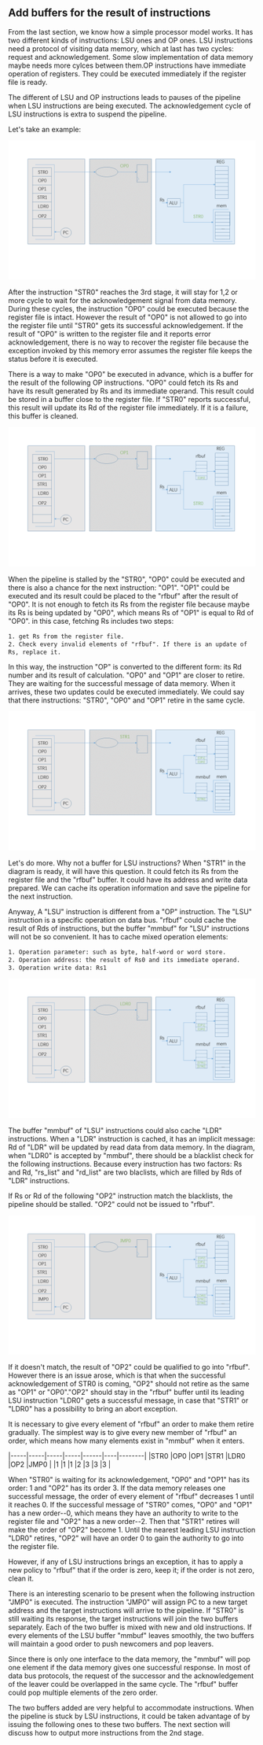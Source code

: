 ## Add buffers for the result of instructions

From the last section, we know how a simple processor model works. It has two different kinds of instructions: LSU ones and OP ones. LSU instructions need a protocol of visiting data memory, which at last has two cycles: request and acknowledgement. Some slow implementation of data memory maybe needs more cylces between them.OP instructions have immediate operation of registers. They could be executed immediately if the register file is ready. 

The different of LSU and OP instructions leads to pauses of the pipeline when LSU instructions are being executed. The acknowledgement cycle of LSU instructions is extra to suspend the pipeline. 

Let's take an example:

![original](/tutorial/02-original.png)

After the instruction "STR0" reaches the 3rd stage, it will stay for 1,2 or more cycle to wait for the  acknowledgement signal from data memory. During these cycles, the instruction "OP0" could be executed because the register file is intact. However the result of "OP0" is not allowed to go into the register file until "STR0" gets its successful acknowledgement. If the result of "OP0" is written to the register file and it reports error acknowledgement, there is no way to recover the register file because the exception invoked by this memory error assumes the register file keeps the status before it is executed.

There is a way to make "OP0" be executed in advance, which is a buffer for the result of the following OP instructions. "OP0" could fetch its Rs and have its result generated by Rs and its immediate operand. This result could be stored in a buffer close to the register file. If "STR0" reports successful, this result will update its Rd of the register file immediately. If it is a failure, this buffer is cleaned.

![rfbuf](/tutorial/02-rfbuf.png)

When the pipeline is stalled by the "STR0", "OP0" could be executed and there is also a chance for the next instruction: "OP1". "OP1" could be executed and its result could be placed to the "rfbuf" after the result of "OP0". It is not enough to fetch its Rs from the register file because maybe its Rs is being updated by "OP0", which means Rs of "OP1" is equal to Rd of "OP0". in this case, fetching Rs includes two steps:

	1. get Rs from the register file.
	2. Check every invalid elements of "rfbuf". If there is an update of Rs, replace it.
   
In this way, the instruction "OP" is converted to the different form: its Rd number and its result of calculation. "OP0" and "OP1" are closer to retire. They are waiting for the successful message of data memory. When it arrives, these two updates could be executed immediately. We could say that there instructions: "STR0", "OP0" and "OP1" retire in the same cycle.

![mmbuf](/tutorial/02-mmbuf.png)

Let's do more. Why not a buffer for LSU instructions? When "STR1" in the diagram is ready, it will have this question. It could fetch its Rs from the register file and the "rfbuf" buffer. It could have its address and write data prepared. We can cache its operation information and save the pipeline for the next instruction.

Anyway, A "LSU" instruction is different from a "OP" instruction. The "LSU" instruction is a specific operation on data bus. "rfbuf" could cache the result of Rds of instructions, but the buffer "mmbuf" for "LSU" instructions will not be so convenient. It has to cache mixed operation elements:

	1. Operation parameter: such as byte, half-word or word store.
	2. Operation address: the result of Rs0 and its immediate operand.
	3. Operation write data: Rs1

![mmbuf-ldr](/tutorial/02-mmbuf-ldr.png)

The buffer "mmbuf" of "LSU" instructions could also cache "LDR" instructions. When a "LDR" instruction is cached, it has an implicit message: Rd of "LDR" will be updated by read data from data memory. In the diagram, when "LDR0" is accepted by "mmbuf", there should be a blacklist check for the following instructions. Because every instruction has two factors: Rs and Rd, "rs_list" and "rd_list" are two blaclists, which are filled by Rds of "LDR" instructions.

If Rs or Rd of the following "OP2" instruction match the blacklists, the pipeline should be stalled. "OP2" could not be issued to "rfbuf".

![mmbuf-op2](/tutorial/02-mmbuf-op2.png)

If it doesn't match, the result of "OP2" could be qualified to go into "rfbuf". However there is an issue arose, which is that when the successful acknowledgement of STR0 is coming, "OP2" should not retire as the same as "OP1" or "OP0"."OP2" should stay in the "rfbuf" buffer until its leading LSU instruction "LDR0" gets a successful message, in case that "STR1" or "LDR0" has a possibility to bring an abort exception.

It is necessary to give every element of "rfbuf" an order to make them retire gradually. The simplest way is to give every new member of "rfbuf" an order, which means how many elements exist in "mmbuf" when it enters.

|-----|-----|-----|-----|------|----|--------|
|STR0 |OP0	|OP1  |STR1	|LDR0  |OP2	|JMP0    |
|1	  |1	|1    |2	|3	   |3	|3       |

When "STR0" is waiting for its acknowledgement, "OP0" and "OP1" has its order: 1 and "OP2" has its order 3. If the data memory releases one successful message, the order of every element of "rfbuf" decreases 1 until it reaches 0. If the successful message of "STR0" comes, "OP0" and "OP1" has a new order--0, which means they have an authority to write to the register file and "OP2" has a new order--2. Then that "STR1" retires will make the order of "OP2" become 1. Until the nearest leading LSU instruction "LDR0" retires, "OP2" will have an order 0 to gain the authority to go into the register file.

However, if any of LSU instructions brings an exception, it has to apply a new policy to "rfbuf" that if the order is zero, keep it; if the order is not zero, clean it.

There is an interesting scenario to be present when the following instruction "JMP0" is executed. The instruction "JMP0" will assign PC to a new target address and the target instructions will arrive to the pipeline. If "STR0" is still waiting its response, the target instructions will join the two buffers separately. Each of the two buffer is mixed with new and old instructions. If every elements of the LSU buffer "mmbuf" leaves smoothly, the two buffers will maintain a good order to push newcomers and pop leavers.

Since there is only one interface to the data memory, the "mmbuf" will pop one element if the data memory gives one successful response. In most of data bus protocols, the request of the successor and the acknowledgement of the leaver could be overlapped in the same cycle. The "rfbuf" buffer could pop multiple elements of the zero order. 

The two buffers added are very helpful to accommodate instructions. When the pipeline is stuck by LSU instructions, it could be taken advantage of by issuing the following ones to these two buffers. The next section will discuss how to output more instructions from the 2nd stage.  